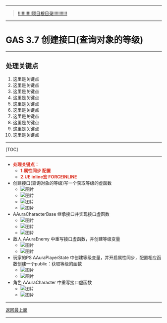 ___________________________________________________________________________________________
> [!!!!!!!!!!!项目根目录!!!!!!!!!!!](./!!!!!!!!!!!项目目录!!!!!!!!!!!.md)

___________________________________________________________________________________________

# GAS 3.7 创建接口(查询对象的等级)
___________________________________________________________________________________________
## 处理关键点
1. 这里是关键点
2. 这里是关键点
3. 这里是关键点
4. 这里是关键点
5. 这里是关键点
6. 这里是关键点
7. 这里是关键点
8. 这里是关键点
9. 这里是关键点
10. 这里是关键点
___________________________________________________________________________________________

[TOC]

___________________________________________________________________________________________

- <font color=#DC2D1E>**处理关键点：**</font>
    - <font color=#DC2D1E>**1.属性同步 配置**</font>
    - <font color=#DC2D1E>**2.UE inline宏 FORCEINLINE**</font>
- 创建接口(查询对象的等级)写一个获取等级的虚函数
    -  ![图片](https://github.com/liyunlong618/MyNote/blob/master/%E8%99%9A%E5%B9%BBC++/%E6%A8%A1%E5%9D%97/GAS/GAS%E7%AC%AC%E4%BA%8C%E5%AD%A3-%E6%9A%97%E9%BB%91%E7%A0%B4%E5%9D%8F%E7%A5%9ELike%E6%B8%B8%E6%88%8F/%E9%85%8D%E5%9B%BE/GAS_3.7/GAS%203.7%20%E5%88%9B%E5%BB%BA%E6%8E%A5%E5%8F%A3(%E6%9F%A5%E8%AF%A2%E5%AF%B9%E8%B1%A1%E7%9A%84%E7%AD%89%E7%BA%A7)-%E5%B9%95%E5%B8%83%E5%9B%BE%E7%89%87-282703-251983.png?raw=true)
    -  ![图片](https://github.com/liyunlong618/MyNote/blob/master/%E8%99%9A%E5%B9%BBC++/%E6%A8%A1%E5%9D%97/GAS/GAS%E7%AC%AC%E4%BA%8C%E5%AD%A3-%E6%9A%97%E9%BB%91%E7%A0%B4%E5%9D%8F%E7%A5%9ELike%E6%B8%B8%E6%88%8F/%E9%85%8D%E5%9B%BE/GAS_3.7/GAS%203.7%20%E5%88%9B%E5%BB%BA%E6%8E%A5%E5%8F%A3(%E6%9F%A5%E8%AF%A2%E5%AF%B9%E8%B1%A1%E7%9A%84%E7%AD%89%E7%BA%A7)-%E5%B9%95%E5%B8%83%E5%9B%BE%E7%89%87-998498-662625.png?raw=true)
    -  ![图片](https://github.com/liyunlong618/MyNote/blob/master/%E8%99%9A%E5%B9%BBC++/%E6%A8%A1%E5%9D%97/GAS/GAS%E7%AC%AC%E4%BA%8C%E5%AD%A3-%E6%9A%97%E9%BB%91%E7%A0%B4%E5%9D%8F%E7%A5%9ELike%E6%B8%B8%E6%88%8F/%E9%85%8D%E5%9B%BE/GAS_3.7/GAS%203.7%20%E5%88%9B%E5%BB%BA%E6%8E%A5%E5%8F%A3(%E6%9F%A5%E8%AF%A2%E5%AF%B9%E8%B1%A1%E7%9A%84%E7%AD%89%E7%BA%A7)-%E5%B9%95%E5%B8%83%E5%9B%BE%E7%89%87-816160-521354.png?raw=true)
    -  ![图片](https://github.com/liyunlong618/MyNote/blob/master/%E8%99%9A%E5%B9%BBC++/%E6%A8%A1%E5%9D%97/GAS/GAS%E7%AC%AC%E4%BA%8C%E5%AD%A3-%E6%9A%97%E9%BB%91%E7%A0%B4%E5%9D%8F%E7%A5%9ELike%E6%B8%B8%E6%88%8F/%E9%85%8D%E5%9B%BE/GAS_3.7/GAS%203.7%20%E5%88%9B%E5%BB%BA%E6%8E%A5%E5%8F%A3(%E6%9F%A5%E8%AF%A2%E5%AF%B9%E8%B1%A1%E7%9A%84%E7%AD%89%E7%BA%A7)-%E5%B9%95%E5%B8%83%E5%9B%BE%E7%89%87-544376-522385.png?raw=true)
- AAuraCharacterBase 继承接口并实现接口虚函数
    -  ![图片](https://github.com/liyunlong618/MyNote/blob/master/%E8%99%9A%E5%B9%BBC++/%E6%A8%A1%E5%9D%97/GAS/GAS%E7%AC%AC%E4%BA%8C%E5%AD%A3-%E6%9A%97%E9%BB%91%E7%A0%B4%E5%9D%8F%E7%A5%9ELike%E6%B8%B8%E6%88%8F/%E9%85%8D%E5%9B%BE/GAS_3.7/GAS%203.7%20%E5%88%9B%E5%BB%BA%E6%8E%A5%E5%8F%A3(%E6%9F%A5%E8%AF%A2%E5%AF%B9%E8%B1%A1%E7%9A%84%E7%AD%89%E7%BA%A7)-%E5%B9%95%E5%B8%83%E5%9B%BE%E7%89%87-38424-760594.png?raw=true)
    -  ![图片](https://github.com/liyunlong618/MyNote/blob/master/%E8%99%9A%E5%B9%BBC++/%E6%A8%A1%E5%9D%97/GAS/GAS%E7%AC%AC%E4%BA%8C%E5%AD%A3-%E6%9A%97%E9%BB%91%E7%A0%B4%E5%9D%8F%E7%A5%9ELike%E6%B8%B8%E6%88%8F/%E9%85%8D%E5%9B%BE/GAS_3.7/GAS%203.7%20%E5%88%9B%E5%BB%BA%E6%8E%A5%E5%8F%A3(%E6%9F%A5%E8%AF%A2%E5%AF%B9%E8%B1%A1%E7%9A%84%E7%AD%89%E7%BA%A7)-%E5%B9%95%E5%B8%83%E5%9B%BE%E7%89%87-524657-671400.png?raw=true)
    -  ![图片](https://github.com/liyunlong618/MyNote/blob/master/%E8%99%9A%E5%B9%BBC++/%E6%A8%A1%E5%9D%97/GAS/GAS%E7%AC%AC%E4%BA%8C%E5%AD%A3-%E6%9A%97%E9%BB%91%E7%A0%B4%E5%9D%8F%E7%A5%9ELike%E6%B8%B8%E6%88%8F/%E9%85%8D%E5%9B%BE/GAS_3.7/GAS%203.7%20%E5%88%9B%E5%BB%BA%E6%8E%A5%E5%8F%A3(%E6%9F%A5%E8%AF%A2%E5%AF%B9%E8%B1%A1%E7%9A%84%E7%AD%89%E7%BA%A7)-%E5%B9%95%E5%B8%83%E5%9B%BE%E7%89%87-782363-8768.png?raw=true)
- 敌人 AAuraEnemy 中重写接口虚函数，并创建等级变量
    -  ![图片](https://github.com/liyunlong618/MyNote/blob/master/%E8%99%9A%E5%B9%BBC++/%E6%A8%A1%E5%9D%97/GAS/GAS%E7%AC%AC%E4%BA%8C%E5%AD%A3-%E6%9A%97%E9%BB%91%E7%A0%B4%E5%9D%8F%E7%A5%9ELike%E6%B8%B8%E6%88%8F/%E9%85%8D%E5%9B%BE/GAS_3.7/GAS%203.7%20%E5%88%9B%E5%BB%BA%E6%8E%A5%E5%8F%A3(%E6%9F%A5%E8%AF%A2%E5%AF%B9%E8%B1%A1%E7%9A%84%E7%AD%89%E7%BA%A7)-%E5%B9%95%E5%B8%83%E5%9B%BE%E7%89%87-952889-281213.png?raw=true)
    -  ![图片](https://github.com/liyunlong618/MyNote/blob/master/%E8%99%9A%E5%B9%BBC++/%E6%A8%A1%E5%9D%97/GAS/GAS%E7%AC%AC%E4%BA%8C%E5%AD%A3-%E6%9A%97%E9%BB%91%E7%A0%B4%E5%9D%8F%E7%A5%9ELike%E6%B8%B8%E6%88%8F/%E9%85%8D%E5%9B%BE/GAS_3.7/GAS%203.7%20%E5%88%9B%E5%BB%BA%E6%8E%A5%E5%8F%A3(%E6%9F%A5%E8%AF%A2%E5%AF%B9%E8%B1%A1%E7%9A%84%E7%AD%89%E7%BA%A7)-%E5%B9%95%E5%B8%83%E5%9B%BE%E7%89%87-135846-199363.png?raw=true)
- 玩家的PS AAuraPlayerState 中创建等级变量，并开启属性同步，配置相应函数创建一个public：获取等级的函数
    -  ![图片](https://github.com/liyunlong618/MyNote/blob/master/%E8%99%9A%E5%B9%BBC++/%E6%A8%A1%E5%9D%97/GAS/GAS%E7%AC%AC%E4%BA%8C%E5%AD%A3-%E6%9A%97%E9%BB%91%E7%A0%B4%E5%9D%8F%E7%A5%9ELike%E6%B8%B8%E6%88%8F/%E9%85%8D%E5%9B%BE/GAS_3.7/GAS%203.7%20%E5%88%9B%E5%BB%BA%E6%8E%A5%E5%8F%A3(%E6%9F%A5%E8%AF%A2%E5%AF%B9%E8%B1%A1%E7%9A%84%E7%AD%89%E7%BA%A7)-%E5%B9%95%E5%B8%83%E5%9B%BE%E7%89%87-487759-131990.png?raw=true)
    -  ![图片](https://github.com/liyunlong618/MyNote/blob/master/%E8%99%9A%E5%B9%BBC++/%E6%A8%A1%E5%9D%97/GAS/GAS%E7%AC%AC%E4%BA%8C%E5%AD%A3-%E6%9A%97%E9%BB%91%E7%A0%B4%E5%9D%8F%E7%A5%9ELike%E6%B8%B8%E6%88%8F/%E9%85%8D%E5%9B%BE/GAS_3.7/GAS%203.7%20%E5%88%9B%E5%BB%BA%E6%8E%A5%E5%8F%A3(%E6%9F%A5%E8%AF%A2%E5%AF%B9%E8%B1%A1%E7%9A%84%E7%AD%89%E7%BA%A7)-%E5%B9%95%E5%B8%83%E5%9B%BE%E7%89%87-707960-178620.png?raw=true)
- 角色 AAuraCharacter 中重写接口虚函数
    -  ![图片](https://github.com/liyunlong618/MyNote/blob/master/%E8%99%9A%E5%B9%BBC++/%E6%A8%A1%E5%9D%97/GAS/GAS%E7%AC%AC%E4%BA%8C%E5%AD%A3-%E6%9A%97%E9%BB%91%E7%A0%B4%E5%9D%8F%E7%A5%9ELike%E6%B8%B8%E6%88%8F/%E9%85%8D%E5%9B%BE/GAS_3.7/GAS%203.7%20%E5%88%9B%E5%BB%BA%E6%8E%A5%E5%8F%A3(%E6%9F%A5%E8%AF%A2%E5%AF%B9%E8%B1%A1%E7%9A%84%E7%AD%89%E7%BA%A7)-%E5%B9%95%E5%B8%83%E5%9B%BE%E7%89%87-358198-563925.png?raw=true)
    -  ![图片](https://github.com/liyunlong618/MyNote/blob/master/%E8%99%9A%E5%B9%BBC++/%E6%A8%A1%E5%9D%97/GAS/GAS%E7%AC%AC%E4%BA%8C%E5%AD%A3-%E6%9A%97%E9%BB%91%E7%A0%B4%E5%9D%8F%E7%A5%9ELike%E6%B8%B8%E6%88%8F/%E9%85%8D%E5%9B%BE/GAS_3.7/GAS%203.7%20%E5%88%9B%E5%BB%BA%E6%8E%A5%E5%8F%A3(%E6%9F%A5%E8%AF%A2%E5%AF%B9%E8%B1%A1%E7%9A%84%E7%AD%89%E7%BA%A7)-%E5%B9%95%E5%B8%83%E5%9B%BE%E7%89%87-236741-833839.png?raw=true)

___________________________________________________________________________________________

[返回最上面](#处理关键点)
___________________________________________________________________________________________